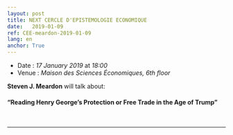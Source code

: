 ```yaml
---
layout: post
title: NEXT CERCLE D'EPISTEMOLOGIE ECONOMIQUE
date:   2019-01-09
ref: CEE-meardon-2019-01-09
lang: en
anchor: True
---
```


* Date : *17 January 2019* at *18:00*
* Venue : *Maison des Sciences Économiques, 6th floor*

**Steven J. Meardon** will talk about: 
#### **“Reading Henry George’s Protection or Free Trade in the Age of Trump”** 
<br>
<hr />
